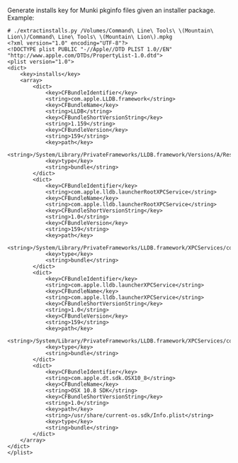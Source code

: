Generate installs key for Munki pkginfo files given an installer package. Example:

    # ./extractinstalls.py /Volumes/Command\ Line\ Tools\ \(Mountain\ Lion\)/Command\ Line\ Tools\ \(Mountain\ Lion\).mpkg
    <?xml version="1.0" encoding="UTF-8"?>
    <!DOCTYPE plist PUBLIC "-//Apple//DTD PLIST 1.0//EN" "http://www.apple.com/DTDs/PropertyList-1.0.dtd">
    <plist version="1.0">
    <dict>
        <key>installs</key>
        <array>
            <dict>
                <key>CFBundleIdentifier</key>
                <string>com.apple.LLDB.framework</string>
                <key>CFBundleName</key>
                <string>LLDB</string>
                <key>CFBundleShortVersionString</key>
                <string>1.159</string>
                <key>CFBundleVersion</key>
                <string>159</string>
                <key>path</key>
                <string>/System/Library/PrivateFrameworks/LLDB.framework/Versions/A/Resources/Info.plist</string>
                <key>type</key>
                <string>bundle</string>
            </dict>
            <dict>
                <key>CFBundleIdentifier</key>
                <string>com.apple.lldb.launcherRootXPCService</string>
                <key>CFBundleName</key>
                <string>com.apple.lldb.launcherRootXPCService</string>
                <key>CFBundleShortVersionString</key>
                <string>1.0</string>
                <key>CFBundleVersion</key>
                <string>159</string>
                <key>path</key>
                <string>/System/Library/PrivateFrameworks/LLDB.framework/XPCServices/com.apple.lldb.launcherRootXPCService.xpc</string>
                <key>type</key>
                <string>bundle</string>
            </dict>
            <dict>
                <key>CFBundleIdentifier</key>
                <string>com.apple.lldb.launcherXPCService</string>
                <key>CFBundleName</key>
                <string>com.apple.lldb.launcherXPCService</string>
                <key>CFBundleShortVersionString</key>
                <string>1.0</string>
                <key>CFBundleVersion</key>
                <string>159</string>
                <key>path</key>
                <string>/System/Library/PrivateFrameworks/LLDB.framework/XPCServices/com.apple.lldb.launcherXPCService.xpc</string>
                <key>type</key>
                <string>bundle</string>
            </dict>
            <dict>
                <key>CFBundleIdentifier</key>
                <string>com.apple.dt.sdk.OSX10_8</string>
                <key>CFBundleName</key>
                <string>OSX 10.8 SDK</string>
                <key>CFBundleShortVersionString</key>
                <string>1.0</string>
                <key>path</key>
                <string>/usr/share/current-os.sdk/Info.plist</string>
                <key>type</key>
                <string>bundle</string>
            </dict>
        </array>
    </dict>
    </plist>
